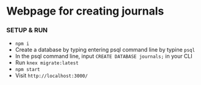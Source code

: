 # Webpage for creating journals

### SETUP & RUN
* `npm i`
* Create a database by typing entering psql command line by typine `psql`
* In the psql command line, input `CREATE DATABASE journals;` in your CLI
* Run `knex migrate:latest`
* `npm start`
* Visit `http://localhost:3000/`
